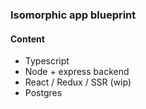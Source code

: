 ### Isomorphic app blueprint

#### Content

- Typescript
- Node + express backend
- React / Redux / SSR (wip)
- Postgres
